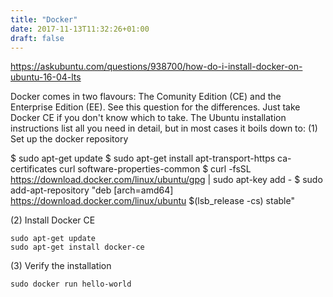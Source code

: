 ```yaml
---
title: "Docker"
date: 2017-11-13T11:32:26+01:00
draft: false 
---
```


https://askubuntu.com/questions/938700/how-do-i-install-docker-on-ubuntu-16-04-lts
	
Docker comes in two flavours: The Comunity Edition (CE) and the Enterprise Edition (EE). See this question for the differences. Just take Docker CE if you don't know which to take.
The Ubuntu installation instructions list all you need in detail, but in most cases it boils down to:
(1) Set up the docker repository

$ sudo apt-get update
$ sudo apt-get install apt-transport-https ca-certificates curl software-properties-common
$ curl -fsSL https://download.docker.com/linux/ubuntu/gpg | sudo apt-key add -
$ sudo add-apt-repository "deb [arch=amd64] https://download.docker.com/linux/ubuntu $(lsb_release -cs) stable"

(2) Install Docker CE

```
sudo apt-get update
sudo apt-get install docker-ce
```

(3) Verify the installation
```
sudo docker run hello-world
```



```
```

```
```

```
```

```
```


```
```

```
```

```
```

```

```
```

```
```

```
```

```
```

```
